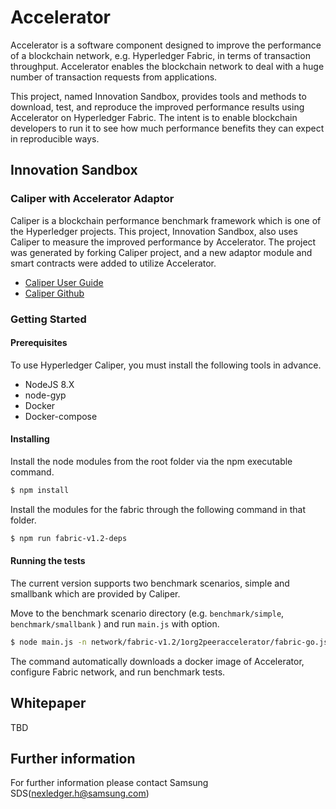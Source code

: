 # Accelerator
Accelerator is a software component designed to improve the performance of a blockchain network, e.g. Hyperledger Fabric, in terms of transaction throughput. Accelerator enables the blockchain network to deal with a huge number of transaction requests from applications. 

This project, named Innovation Sandbox, provides tools and methods to download, test, and reproduce the improved performance results using Accelerator on Hyperledger Fabric. The intent is to enable blockchain developers to run it to see how much performance benefits they can expect in reproducible ways.

## Innovation Sandbox

### Caliper with Accelerator Adaptor 
Caliper is a blockchain performance benchmark framework which is one of the Hyperledger projects. This project, Innovation Sandbox, also uses Caliper to measure the improved performance by Accelerator. The project was generated by forking Caliper project, and a new adaptor module and smart contracts were added to utilize Accelerator.

- [Caliper User Guide](https://hyperledger.github.io/caliper)
- [Caliper Github](https://github.com/hyperledger/caliper)


### Getting Started
#### Prerequisites
To use Hyperledger Caliper, you must install the following tools in advance.

- NodeJS 8.X
- node-gyp
- Docker
- Docker-compose

#### Installing
Install the node modules from the root folder via the npm executable command.
```bash
$ npm install
```
Install the modules for the fabric through the following command in that folder.
```bash
$ npm run fabric-v1.2-deps
```

#### Running the tests
The current version supports two benchmark scenarios, simple and smallbank which are provided by Caliper. 

Move to the benchmark scenario directory (e.g. `benchmark/simple`, `benchmark/smallbank` ) and run `main.js` with option. 
```bash
$ node main.js -n network/fabric-v1.2/1org2peeraccelerator/fabric-go.json
```

The command automatically downloads a docker image of Accelerator, configure Fabric network, and run benchmark tests.

## Whitepaper
TBD

## Further information
For further information please contact Samsung SDS(nexledger.h@samsung.com)
